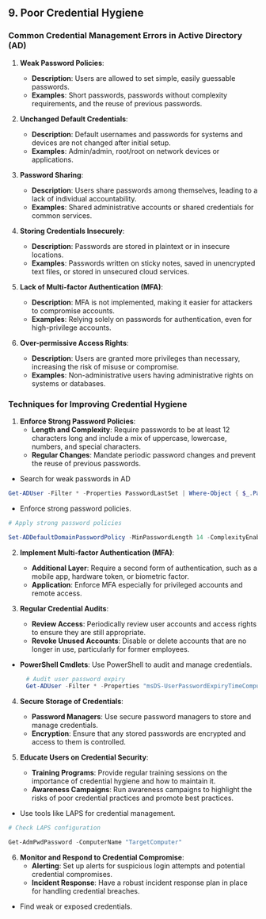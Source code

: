 ## 9. **Poor Credential Hygiene**

### **Common Credential Management Errors in Active Directory (AD)**

1. **Weak Password Policies**:
   - **Description**: Users are allowed to set simple, easily guessable passwords.
   - **Examples**: Short passwords, passwords without complexity requirements, and the reuse of previous passwords.

2. **Unchanged Default Credentials**:
   - **Description**: Default usernames and passwords for systems and devices are not changed after initial setup.
   - **Examples**: Admin/admin, root/root on network devices or applications.

3. **Password Sharing**:
   - **Description**: Users share passwords among themselves, leading to a lack of individual accountability.
   - **Examples**: Shared administrative accounts or shared credentials for common services.

4. **Storing Credentials Insecurely**:
   - **Description**: Passwords are stored in plaintext or in insecure locations.
   - **Examples**: Passwords written on sticky notes, saved in unencrypted text files, or stored in unsecured cloud services.

5. **Lack of Multi-factor Authentication (MFA)**:
   - **Description**: MFA is not implemented, making it easier for attackers to compromise accounts.
   - **Examples**: Relying solely on passwords for authentication, even for high-privilege accounts.

6. **Over-permissive Access Rights**:
   - **Description**: Users are granted more privileges than necessary, increasing the risk of misuse or compromise.
   - **Examples**: Non-administrative users having administrative rights on systems or databases.

### Techniques for Improving Credential Hygiene

1. **Enforce Strong Password Policies**:
   - **Length and Complexity**: Require passwords to be at least 12 characters long and include a mix of uppercase, lowercase, numbers, and special characters.
   - **Regular Changes**: Mandate periodic password changes and prevent the reuse of previous passwords.
- Search for weak passwords in AD
```powershell
Get-ADUser -Filter * -Properties PasswordLastSet | Where-Object { $_.PasswordLastSet -lt (Get-Date).AddDays(-90) }
```
- Enforce strong password policies.

```powershell
# Apply strong password policies

Set-ADDefaultDomainPasswordPolicy -MinPasswordLength 14 -ComplexityEnabled $true
```


2. **Implement Multi-factor Authentication (MFA)**:
   - **Additional Layer**: Require a second form of authentication, such as a mobile app, hardware token, or biometric factor.
   - **Application**: Enforce MFA especially for privileged accounts and remote access.

3. **Regular Credential Audits**:
   - **Review Access**: Periodically review user accounts and access rights to ensure they are still appropriate.
   - **Revoke Unused Accounts**: Disable or delete accounts that are no longer in use, particularly for former employees.
  
- **PowerShell Cmdlets**: Use PowerShell to audit and manage credentials.
```powershell
     # Audit user password expiry
     Get-ADUser -Filter * -Properties "msDS-UserPasswordExpiryTimeComputed" | Select-Object Name, @{Name="PasswordExpiryDate";Expression={[datetime]::FromFileTime($_."msDS-UserPasswordExpiryTimeComputed")}}
```
     
4. **Secure Storage of Credentials**:
   - **Password Managers**: Use secure password managers to store and manage credentials.
   - **Encryption**: Ensure that any stored passwords are encrypted and access to them is controlled.

5. **Educate Users on Credential Security**:
   - **Training Programs**: Provide regular training sessions on the importance of credential hygiene and how to maintain it.
   - **Awareness Campaigns**: Run awareness campaigns to highlight the risks of poor credential practices and promote best practices.
- Use tools like LAPS for credential management.
```powershell
# Check LAPS configuration

Get-AdmPwdPassword -ComputerName "TargetComputer"
```
  


6. **Monitor and Respond to Credential Compromise**:
   - **Alerting**: Set up alerts for suspicious login attempts and potential credential compromises.
   - **Incident Response**: Have a robust incident response plan in place for handling credential breaches.

- Find weak or exposed credentials.



